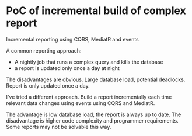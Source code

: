 # PoC of incremental build of complex report

Incremental reporting using CQRS, MediatR and events

A common reporting approach:
- A nightly job that runs a complex query and kills the database
- a report is updated only once a day at night

The disadvantages are obvious. Large database load, potential deadlocks. Report is only updated once a day.

I've tried a different approach. Build a report incrementally each time relevant data changes using events using CQRS and MediatR.

The advantage is low database load, the report is always up to date. The disadvantage is higher code complexity and programmer requirements. Some reports may not be solvable this way.
